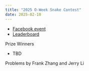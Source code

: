 ```yaml
---
title: "2025 O-Week Snake Contest"
date: 2025-02-10
---
```


- [Facebook event](https://www.facebook.com/events/9609053962473170/)
- [Leaderboard](leaderboard)

Prize Winners

- TBD

Problems by Frank Zhang and Jerry Li